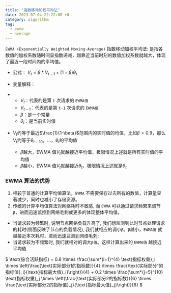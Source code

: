 ```yaml
---
title: "指数移动加权平均法"
date: 2023-07-04 22:22:00 +8
category: algorithm
tag:
  - ewma
  - average
---
```


`EWMA (Exponentially Weighted Moving-Average)` 指数移动加权平均法: 是指各数值的加权系数随时间呈指数递减，越靠近当前时刻的数值加权系数就越大，体现了最近一段时间内的平均值。

- 公式： $V_t=\beta*V_{t-1}+(1-\beta)\theta_t$

- 变量解释：

- - $V_t$：代表的是第 `t` 次请求的 `EWMA值`
  - $V_{t-1}$：代表的是第 `t-1` 次请求的 `EWMA值`
  - $\beta$：是一个常量
  - $\theta_t$：是当前实时值
- $V_t$约等于最近$\frac{1}{1-\beta}$范围内的实时值的均值，比如$\beta=0.9$，那么$V_t$约等于$\theta_{t-10}$，...，$\theta_{t}$的平均值
  - $\beta$越大，EWMA 值$V_t$就越接近平均值，极限情况上述就是所有实时值的平均值
  - $\beta$越小，EWMA 值$V_t$就越接近$\theta_t$，极限情况上述就是$\theta_t$

### **EWMA 算法的优势**

1. 相较于普通的计算平均值算法，`EWMA` 不需要保存过去所有的数值，计算量显著减少，同时也减小了存储资源。
2. 传统的计算平均值算法对网络耗时不敏感, 而 `EWMA` 可以通过请求频繁来调节 `β`，进而迅速监控到网络毛刺或更多的体现整体平均值。

- 当请求较为频繁时, 说明节点网络负载升高了, 我们想监测到此时节点处理请求的耗时(侧面反映了节点的负载情况), 我们就相应的调小`β`。`β`越小，`EWMA值` 就越接近本次耗时，进而迅速监测到网络毛刺;
- 当请求较为不频繁时, 我们就相对的调大`β值`。这样计算出来的 `EWMA值` 越接近平均值

$ \text{综合活跃指标} = 0.8 \times \frac{\sum*{i=1}^{4} \text{指标权重}\_i \times \left(\frac{\text{实际部分1的指标数}}{4} \times \frac{\text{实际部分1的指标值}\_i}{\text{指标最大值}\_i}\right)}{4} + 0.2 \times \frac{\sum*{j=5}^{10} \text{指标权重}\_j \times \left(\frac{\text{实际部分2的指标数}}{6} \times \frac{\text{实际部分2的指标值}\_j}{\text{指标最大值}\_j}\right)}{6} $
